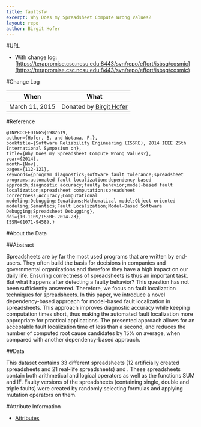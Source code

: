 ```yaml
---
title: faultsfw
excerpt: Why Does my Spreadsheet Compute Wrong Values?
layout: repo
author: Birgit Hofer
---
```


#URL

  * With change log: [https://terapromise.csc.ncsu.edu:8443/svn/repo/effort/isbsg/cosmic](https://terapromise.csc.ncsu.edu:8443/svn/repo/effort/isbsg/cosmic)

#Change Log

When | What
---- | ----
March 11, 2015 | Donated by [Birgit Hofer](/repo/people)

#Reference

	@INPROCEEDINGS{6982619, 
	author={Hofer, B. and Wotawa, F.}, 
	booktitle={Software Reliability Engineering (ISSRE), 2014 IEEE 25th International Symposium on}, 
	title={Why Does my Spreadsheet Compute Wrong Values?}, 
	year={2014}, 
	month={Nov}, 
	pages={112-121}, 
	keywords={program diagnostics;software fault tolerance;spreadsheet programs;automated fault localization;dependency-based approach;diagnostic accuracy;faulty behavior;model-based fault localization;spreadsheet computation;spreadsheet correctness;Accuracy;Computational modeling;Debugging;Equations;Mathematical model;Object oriented modeling;Semantics;Fault Localization;Model-Based Software Debugging;Spreadsheet Debugging}, 
	doi={10.1109/ISSRE.2014.23}, 
	ISSN={1071-9458},}

#About the Data

##Abstract

Spreadsheets are by far the most used programs
that are written by end-users. They often build the basis for decisions
in companies and governmental organizations and therefore
they have a high impact on our daily life. Ensuring correctness
of spreadsheets is thus an important task. But what happens
after detecting a faulty behavior? This question has not been
sufficiently answered. Therefore, we focus on fault localization
techniques for spreadsheets. In this paper, we introduce a novel
dependency-based approach for model-based fault localization in
spreadsheets. This approach improves diagnostic accuracy while
keeping computation times short, thus making the automated
fault localization more appropriate for practical applications. The
presented approach allows for an acceptable fault localization
time of less than a second, and reduces the number of computed
root cause candidates by 15% on average, when compared with
another dependency-based approach.

##Data

This dataset contains 33 different spreadsheets (12 artificially created
spreadsheets and 21 real-life spreadsheets) and . These spreadsheets contain 
both arithmetical and logical operators as well as the functions SUM and 
IF. Faulty versions of the spreadsheets (containing single, double and 
triple faults) were created by randomly selecting formulas and applying
mutation operators on them.

#Attribute Information

* [Attributes](https://terapromise.csc.ncsu.edu:8443/svn/repo/effort/isbsg/isbsg10/isbsg-attribute-info.txt)
